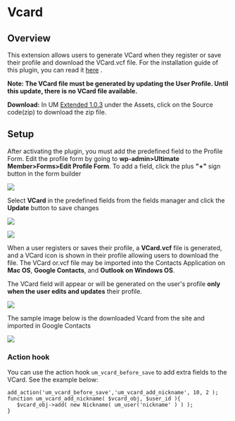 ---
---
# Vcard
Overview
--------

 This extension allows users to generate VCard when they register or save their profile and download the VCard.vcf file. For the installation guide of this plugin, you can read it  [here](/docs-v3/um-extended/article/1889-installation) .

 <strong>Note: The VCard file must be generated by updating the User Profile. Until this update, there is no VCard file available.</strong>

 <strong>Download:</strong> In UM  [Extended 1.0.3](https://github.com/ultimatemember/Extended/releases/tag/1.0.3)  under the Assets, click on the Source code(zip) to download the zip file. 

Setup
-----

 After activating the plugin, you must add the predefined field to the Profile Form. Edit the profile form by going to  <strong>wp-admin&gt;Ultimate Member&gt;Forms&gt;Edit Profile Form</strong>. To add a field, click the plus <strong>"+"</strong> sign button in the form builder

  ![](https://s3.amazonaws.com/helpscout.net/docs/assets/561c96629033600a7a36d662/images/6513c85de201484b1258ae1f/file-LmHFUveo2P.png)

 Select <strong>VCard</strong> in the predefined fields from the fields manager and click the <strong>Update</strong> button to save changes

  ![](https://s3.amazonaws.com/helpscout.net/docs/assets/561c96629033600a7a36d662/images/6513cab3556a3e3cf18cbea0/file-2OddUqkOzk.png)

  ![](https://s3.amazonaws.com/helpscout.net/docs/assets/561c96629033600a7a36d662/images/6513ccbd15e8de2d9d325e92/file-NLSTdSbrrs.png)

 When a user registers or saves their profile, a <strong>VCard.vcf</strong> file is generated, and a VCard icon is shown in their profile allowing users to download the file. The VCard or.vcf file may be imported into the Contacts Application on <strong>Mac OS</strong>, <strong>Google Contacts</strong>, and <strong>Outlook on Windows OS</strong>.  
   
 The VCard field will appear or will be generated on the user's profile <strong>only when the user edits and updates</strong> their profile.

  ![](https://s3.amazonaws.com/helpscout.net/docs/assets/561c96629033600a7a36d662/images/6523ddcc42d97d1c045917dd/file-gAOrX5qqyr.png)

 The sample image below is the downloaded Vcard from the site and imported in Google Contacts

  ![](https://s3.amazonaws.com/helpscout.net/docs/assets/561c96629033600a7a36d662/images/6523dfc0ed8c6d2f1cffe2c3/file-8lGGe989Yu.png)

### Action hook

 You can use the action hook `um_vcard_before_save` to add extra fields to the VCard. See the example below:

 ```
add_action('um_vcard_before_save','um_vcard_add_nickname', 10, 2 ); 
function um_vcard_add_nickname( $vcard_obj, $user_id ){    
	$vcard_obj->add( new Nickname( um_user('nickname' ) ) ); 
}
	
```